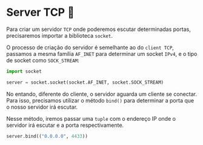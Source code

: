 # Server TCP 📡

Para criar um servidor `TCP` onde poderemos escutar determinadas portas, precisaremos importar a biblioteca `socket`.

O processo de criação do servidor é semelhante ao do `client TCP`, passamos a mesma família `AF_INET` para determinar um socket `IPv4`, e o tipo de socket como `SOCK_STREAM`:

```python
import socket

server = socket.socket(socket.AF_INET, socket.SOCK_STREAM)
```

No entando, diferente do cliente, o servidor aguarda um cliente se conectar. Para isso, precisamos utilizar o método `bind()` para determinar a porta que o nosso servidor irá escutar.

Nesse método, iremos passar uma `tuple` com o endereço IP onde o servidor irá escutar e a porta respectivamente.

```python
server.bind(("0.0.0.0", 4433))
```


